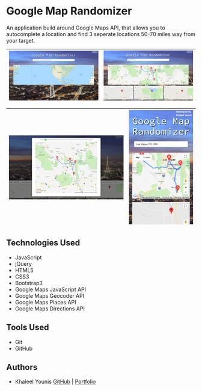 # Google Map Randomizer

An application build around Google Maps API, that allows you to autocomplete a location and find 3 seperate locations 50-70 miles way from your target. 


![Landing Page](./client/images/2.png) | ![Search Result](./client/images/1.png)
:-------------------------:|:-------------------------:

![Modal](./client/images/4.png) | ![Mobile View](./client/images/3.png)
:-------------------------:|:-------------------------:

## Technologies Used

* JavaScript
* jQuery
* HTML5
* CSS3
* Bootstrap3
* Google Maps JavaScript API
* Google Maps Geocoder API
* Google Maps Places API
* Google Maps Directions API


## Tools Used

* Git
* GitHub


## Authors

* Khaleel Younis [GitHub](https://github.com/stallenvp) | [Portfolio](https://khaleelyounis.com/)
